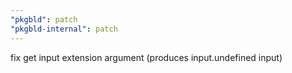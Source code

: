 ```yaml
---
"pkgbld": patch
"pkgbld-internal": patch
---
```


fix get input extension argument (produces input.undefined input)
